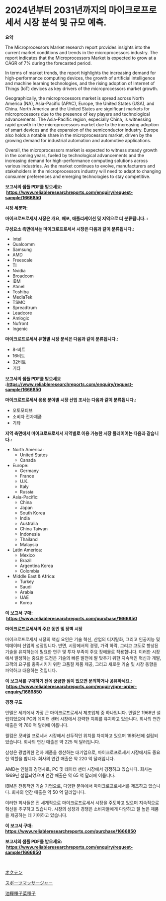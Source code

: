 <p><h1>2024년부터 2031년까지의 마이크로프로세서 시장 분석 및 규모 예측.</h1></p><p><strong>요약</strong></p>
<p><p>The Microprocessors Market research report provides insights into the current market conditions and trends in the microprocessors industry. The report indicates that the Microprocessors Market is expected to grow at a CAGR of 7% during the forecasted period. </p><p>In terms of market trends, the report highlights the increasing demand for high-performance computing devices, the growth of artificial intelligence and machine learning technologies, and the rising adoption of Internet of Things (IoT) devices as key drivers of the microprocessors market growth. </p><p>Geographically, the microprocessors market is spread across North America (NA), Asia-Pacific (APAC), Europe, the United States (USA), and China. North America and the United States are significant markets for microprocessors due to the presence of key players and technological advancements. The Asia-Pacific region, especially China, is witnessing rapid growth in the microprocessors market due to the increasing adoption of smart devices and the expansion of the semiconductor industry. Europe also holds a notable share in the microprocessors market, driven by the growing demand for industrial automation and automotive applications.</p><p>Overall, the microprocessors market is expected to witness steady growth in the coming years, fueled by technological advancements and the increasing demand for high-performance computing solutions across various industries. As the market continues to evolve, manufacturers and stakeholders in the microprocessors industry will need to adapt to changing consumer preferences and emerging technologies to stay competitive.</p></p>
<p><strong>보고서의 샘플 PDF를 받으세요: &nbsp;<a href="https://www.reliableresearchreports.com/enquiry/request-sample/1666850">https://www.reliableresearchreports.com/enquiry/request-sample/1666850</a></strong></p>
<p><strong>시장 세분화:</strong></p>
<p><strong> 마이크로프로세서 시장은 개요, 배포, 애플리케이션 및 지역으로 더 분류됩니다. :</strong></p>
<p><strong>구성요소 측면에서는 마이크로프로세서 시장은 다음과 같이 분류됩니다.:</strong></p>
<p><ul><li>Intel</li><li>Qualcomm</li><li>Samsung</li><li>AMD</li><li>Freescale</li><li>TI</li><li>Nvidia</li><li>Broadcom</li><li>IBM</li><li>Atmel</li><li>Toshiba</li><li>MediaTek</li><li>TSMC</li><li>Spreadtrum</li><li>Leadcore</li><li>Amlogic</li><li>Nufront</li><li>Ingenic</li></ul></p>
<p><strong> 마이크로프로세서 유형별 시장 분석은 다음과 같이 분류됩니다.:</strong></p>
<p><ul><li>8-비트</li><li>16비트</li><li>32비트</li><li>기타</li></ul></p>
<p><strong>보고서의 샘플 PDF를 받으세요 :<a href="https://www.reliableresearchreports.com/enquiry/request-sample/1666850">https://www.reliableresearchreports.com/enquiry/request-sample/1666850</a></strong></p>
<p><strong> 마이크로프로세서 응용 분야별 시장 산업 조사는 다음과 같이 분류됩니다.:</strong></p>
<p><ul><li>오토모티브</li><li>소비자 전자제품</li><li>기타</li></ul></p>
<p><strong>지역 측면에서 마이크로프로세서 지역별로 이용 가능한 시장 플레이어는 다음과 같습니다.:</strong></p>
<p><ul>
    <li>
        North America:
        <ul>
            <li>United States</li>
            <li>Canada</li>
        </ul>
    </li>
    <li>
        Europe:
        <ul>
            <li>Germany</li>
            <li>France</li>
            <li>U.K.</li>
            <li>Italy</li>
            <li>Russia</li>
        </ul>
    </li>
    <li>
        Asia-Pacific:
        <ul>
            <li>China</li>
            <li>Japan</li>
            <li>South Korea</li>
            <li>India</li>
            <li>Australia</li>
            <li>China Taiwan</li>
            <li>Indonesia</li>
            <li>Thailand</li>
            <li>Malaysia</li>
        </ul>
    </li>
    <li>
        Latin America:
        <ul>
            <li>Mexico</li>
            <li>Brazil</li>
            <li>Argentina Korea</li>
            <li>Colombia</li>
        </ul>
    </li>
    <li>
        Middle East & Africa:
        <ul>
            <li>Turkey</li>
            <li>Saudi</li>
            <li>Arabia</li>
            <li>UAE</li>
            <li>Korea</li>
        </ul>
    </li>
    </ul></p>
<p><strong>이 보고서 구매: &nbsp;<a href="https://www.reliableresearchreports.com/purchase/1666850">https://www.reliableresearchreports.com/purchase/1666850</a></strong></p>
<p><strong>마이크로프로세서의 주요 동인 및 장벽 시장</strong></p>
<p><p>마이크로프로세서 시장의 핵심 요인은 기술 혁신, 산업의 디지턀화, 그리고 인공지능 및 빅데이터 산업의 성장입니다. 반면, 시장에서의 경쟁, 가격 하락, 그리고 고도로 향상된 기술을 유지하는데 필요한 연구 및 투자 부족이 주요 장애물로 작용합니다. 이러한 시장에서 발생하는 중요한 도전은 기술의 빠른 발전에 발 맞추기 위한 지속적인 혁신과 개발, 고객의 요구를 충족시키기 위한 고품질 제품 제공, 그리고 새로운 기술 및 시장 동향을 파악하고 대응하는 것입니다.</p></p>
<p><strong>이 보고서를 구매하기 전에 궁금한 점이 있으면 문의하거나 공유하세요.: &nbsp;<a href="https://www.reliableresearchreports.com/enquiry/pre-order-enquiry/1666850">https://www.reliableresearchreports.com/enquiry/pre-order-enquiry/1666850</a></strong></p>
<p><strong>경쟁 구도</strong></p>
<p><p>인텔은 세계에서 가장 큰 마이크로프로세서 제조업체 중 하나입니다. 인텔은 1968년 설립되었으며 PC와 데이터 센터 시장에서 강력한 지위를 유지하고 있습니다. 회사의 연간 매출은 약 780 억 달러에 이릅니다.</p><p>퀄컴은 모바일 프로세서 시장에서 선두적인 위치를 차지하고 있으며 1985년에 설립되었습니다. 회사의 연간 매출은 약 225 억 달러입니다.</p><p>삼성은 광범위한 전자 제품을 생산하는 대기업으로, 마이크로프로세서 시장에서도 중요한 역할을 합니다. 회사의 연간 매출은 약 220 억 달러입니다.</p><p>AMD는 인텔의 경쟁사로, PC 및 데이터 센터 시장에서 경쟁하고 있습니다. 회사는 1969년 설립되었으며 연간 매출은 약 65 억 달러에 이릅니다.</p><p>IBM은 전통적인 기술 기업으로, 다양한 분야에서 마이크로프로세서를 제조하고 있습니다. 회사의 연간 매출은 약 50 억 달러입니다.</p><p>이러한 회사들은 전 세계적으로 마이크로프로세서 시장을 주도하고 있으며 지속적으로 혁신을 추구하고 있습니다. 시장의 성장과 경쟁은 소비자들에게 다양하고 질 높은 제품을 제공하는 데 기여하고 있습니다.</p></p>
<p><strong>이 보고서 구매: &nbsp; <a href="https://www.reliableresearchreports.com/purchase/1666850">https://www.reliableresearchreports.com/purchase/1666850</a></strong></p>
<p><strong>보고서의 샘플 PDF를 받으세요: &nbsp;<a href="https://www.reliableresearchreports.com/enquiry/request-sample/1666850">https://www.reliableresearchreports.com/enquiry/request-sample/1666850</a></strong><strong></strong></p>
<p>&nbsp;</p>
<p><p><a href="https://medium.com/@matteills7854/%E3%82%AA%E3%82%AF%E3%83%86%E3%83%B3%E5%B8%82%E5%A0%B4%E3%81%AE%E5%88%86%E6%9E%90-%E3%82%B0%E3%83%AD%E3%83%BC%E3%83%90%E3%83%AB%E7%94%A3%E6%A5%AD%E3%81%AE%E5%B1%95%E6%9C%9B%E3%81%A8%E4%BA%88%E6%B8%AC-2024%E5%B9%B4%E3%81%8B%E3%82%892031%E5%B9%B4%E3%81%BE%E3%81%A7-19a1a3077e3c">オクテン</a></p><p><a href="https://medium.com/@tomienow6767d/%E3%82%B9%E3%83%9D%E3%83%BC%E3%83%84%E3%83%9E%E3%83%83%E3%82%B5%E3%83%BC%E3%82%B8%E3%83%A3%E3%83%BC%E5%B8%82%E5%A0%B4%E3%81%AE%E8%A6%8F%E6%A8%A1%E3%81%A8%E5%B8%82%E5%A0%B4%E5%8B%95%E5%90%91-%E5%AE%8C%E5%85%A8%E3%81%AA%E6%A5%AD%E7%95%8C%E6%A6%82%E8%A6%81-2024%E5%B9%B4%E3%81%8B%E3%82%892031%E5%B9%B4%E3%81%BE%E3%81%A7-8da89f899d6c">スポーツマッサージャー</a></p><p><a href="https://medium.com/@jefferyyan895/%E3%82%A2%E3%83%96%E3%83%A9%E3%83%8A%E3%81%AE%E7%A8%AE%E5%B8%82%E5%A0%B4%E5%88%86%E6%9E%90-%E3%81%9D%E3%81%AEcagr-%E5%B8%82%E5%A0%B4%E3%82%BB%E3%82%B0%E3%83%A1%E3%83%B3%E3%83%86%E3%83%BC%E3%82%B7%E3%83%A7%E3%83%B3-%E4%B8%96%E7%95%8C%E7%9A%84%E3%81%AA%E6%A5%AD%E7%95%8C%E6%A6%82%E8%A6%81-cfc43a519be7">油糧種子菜種子</a></p></p>
